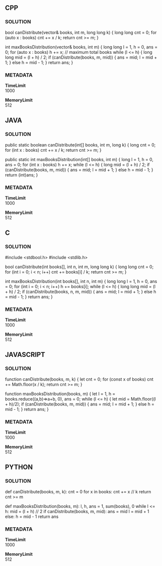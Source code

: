 ## CPP

### SOLUTION

bool canDistribute(vector<int>& books, int m, long long k) {
    long long cnt = 0;
    for (auto x : books) cnt += x / k;
    return cnt >= m;
}

int maxBooksDistribution(vector<int>& books, int m) {
    long long l = 1, h = 0, ans = 0;
    for (auto x : books) h += x; // maximum total books
    while (l <= h) {
        long long mid = (l + h) / 2;
        if (canDistribute(books, m, mid)) { ans = mid; l = mid + 1; }
        else h = mid - 1;
    }
    return ans;
}

### METADATA

**TimeLimit**  
1000  

**MemoryLimit**  
512  



## JAVA

### SOLUTION

public static boolean canDistribute(int[] books, int m, long k) {
    long cnt = 0;
    for (int x : books) cnt += x / k;
    return cnt >= m;
}

public static int maxBooksDistribution(int[] books, int m) {
    long l = 1, h = 0, ans = 0;
    for (int x : books) h += x;
    while (l <= h) {
        long mid = (l + h) / 2;
        if (canDistribute(books, m, mid)) { ans = mid; l = mid + 1; }
        else h = mid - 1;
    }
    return (int)ans;
}

### METADATA

**TimeLimit**  
1000  

**MemoryLimit**  
512  



## C

### SOLUTION

#include <stdbool.h>
#include <stdlib.h>

bool canDistribute(int books[], int n, int m, long long k) {
    long long cnt = 0;
    for (int i = 0; i < n; i++) cnt += books[i] / k;
    return cnt >= m;
}

int maxBooksDistribution(int books[], int n, int m) {
    long long l = 1, h = 0, ans = 0;
    for (int i = 0; i < n; i++) h += books[i];
    while (l <= h) {
        long long mid = (l + h) / 2;
        if (canDistribute(books, n, m, mid)) { ans = mid; l = mid + 1; }
        else h = mid - 1;
    }
    return ans;
}

### METADATA

**TimeLimit**  
1000  

**MemoryLimit**  
512  



## JAVASCRIPT

### SOLUTION

function canDistribute(books, m, k) {
    let cnt = 0;
    for (const x of books) cnt += Math.floor(x / k);
    return cnt >= m;
}

function maxBooksDistribution(books, m) {
    let l = 1, h = books.reduce((a,b)=>a+b, 0), ans = 0;
    while (l <= h) {
        let mid = Math.floor((l + h)/2);
        if (canDistribute(books, m, mid)) { ans = mid; l = mid + 1; }
        else h = mid - 1;
    }
    return ans;
}

### METADATA

**TimeLimit**  
1000  

**MemoryLimit**  
512  



## PYTHON

### SOLUTION

def canDistribute(books, m, k):
    cnt = 0
    for x in books:
        cnt += x // k
    return cnt >= m

def maxBooksDistribution(books, m):
    l, h, ans = 1, sum(books), 0
    while l <= h:
        mid = (l + h) // 2
        if canDistribute(books, m, mid):
            ans = mid
            l = mid + 1
        else:
            h = mid - 1
    return ans

### METADATA

**TimeLimit**  
1000  

**MemoryLimit**  
512  

